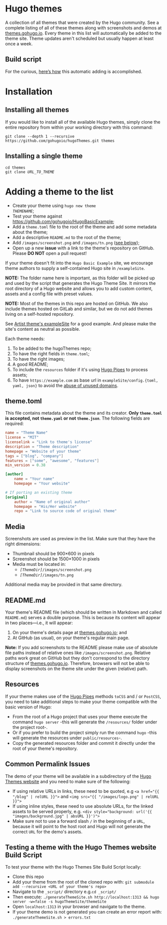 
# Hugo themes

A collection of all themes that were created by the Hugo community. See a complete listing of all of these themes along with screenshots and demos at [themes.gohugo.io](https://themes.gohugo.io/). Every theme in this list will automatically be added to the theme site. Theme updates aren't scheduled but usually happen at least once a week.

## Build script

For the curious,
[here’s how](buildThemeSite.sh)
this automatic adding is accomplished.

# Installation

## Installing all themes

If you would like to install all of the available Hugo themes, simply clone the entire repository from within your working directory with this command:

    git clone --depth 1 --recursive https://github.com/gohugoio/hugoThemes.git themes

## Installing a single theme

<pre><code>cd themes
git clone <em>URL_TO_THEME</em>
</code></pre>

# Adding a theme to the list

* Create your theme using <code>hugo new theme <em>THEMENAME</em></code>;
* Test your theme against https://github.com/gohugoio/HugoBasicExample;
* Add a `theme.toml` file to the root of the theme and add some metadata about the theme;
* Add a descriptive `README.md` to the root of the theme;
* Add `/images/screenshot.png` and `/images/tn.png` ([see below](#media));
* Open up a new **issue** with a link to the theme's repository on GitHub. Please **DO NOT** open a pull request!

If your theme doesn't fit into the `Hugo Basic Example` site, we encourage theme authors to supply a self-contained Hugo site in `/exampleSite`.

**NOTE:** The folder name here is important, as this folder will be picked up and used by the script that generates the Hugo Theme Site. It mirrors the root directory of a Hugo website and allows you to add custom content, assets and a config file with preset values.

**NOTE:** Most of the themes in this repo are hosted on GitHub. We also include themes hosted on GitLab and similar, but we do not add themes living on a self-hosted repository.

See [Artist theme's exampleSite](https://github.com/digitalcraftsman/hugo-artists-theme/tree/master/exampleSite) for a good example. And please make the site's content as neutral as possible.

Each theme needs:

1. To be added to the hugoThemes repo;
1. To have the right fields in `theme.toml`;
1. To have the right images;
1. A good README;
1. To include the `resources` folder if it's using [Hugo Pipes](https://gohugo.io/hugo-pipes) to process assets;
1. To have `https://example.com` as base url in `exampleSite/config.{toml, yaml, json}` to avoid the [abuse of unused domains](https://github.com/gohugoio/hugo/issues/2575).

## theme.toml

This file contains metadata about the theme and its creator. **Only `theme.toml` is accepted, not `theme.yaml` or not `theme.json`**. The following fields are required:

```toml
name = "Theme Name"
license = "MIT"
licenselink = "Link to theme's license"
description = "Theme description"
homepage = "Website of your theme"
tags = ["blog", "company"]
features = ["some", "awesome", "features"]
min_version = 0.38

[author]
    name = "Your name"
    homepage = "Your website"

# If porting an existing theme
[original]
    author = "Name of original author"
    homepage = "His/Her website"
    repo = "Link to source code of original theme"
```

## Media

Screenshots are used as preview in the list. Make sure that they have the right dimensions:

* Thumbnail should be 900×600 in pixels
* Screenshot should be 1500×1000 in pixels
* Media must be located in:
    * <code><em>[ThemeDir]</em>/images/screenshot.png</code>
    * <code><em>[ThemeDir]</em>/images/tn.png</code>

Additional media may be provided in that same directory.

## README.md

Your theme's README file
(which should be written in Markdown and called `README.md`)
serves a double purpose.
This is because its content will appear in two places&mdash;i.e., it will appear:

1. On your theme's details page at [themes.gohugo.io](https://themes.gohugo.io/); and
1. At GitHub (as usual), on your theme's regular main page.

**Note:** If you add screenshots to the README please make use of absolute file paths instead of relative ones like `/images/screenshot.png`. Relative paths work great on GitHub but they don't correspond to the directory structure of [themes.gohugo.io](https://themes.gohugo.io/). Therefore, browsers will not be able to display screenshots on the theme site under the given (relative) path.

## Resources

If your theme makes use of the [Hugo Pipes](https://gohugo.io/hugo-pipes) methods `toCSS` and / or `PostCSS`, you need to take additional steps to make your theme compatible with the basic version of Hugo:

- From the root of a Hugo project that uses your theme execute the command `hugo server` -this will generate the `/resources/` folder under the project root-.
- Or if you prefer to build the project simply run the command `hugo` -this will generate the resources under `public/resources`-.
- Copy the generated resources folder and commit it directly under the root of your theme's repository.

## Common Permalink Issues

The demo of your theme will be available in a subdirectory of the [Hugo Themes website](https://themes.gohugo.io/) and you need to make sure of the following:

- If using relative URLs in links, these need to be quoted, e.g `<a href="{{ "/blog" | relURL }}">` and `<img src="{{ "/images/logo.png" | relURL }}">`
- If using inline styles, these need to use absolute URLs, for the linked assets to be served properly, e.g. `<div style="background: url('{{ "images/background.jpg" | absURL }}')">`
- Make sure not to use a forward slash `/` in the beginning of a `URL`, because it will point to the host root and Hugo will not generate the correct `URL` for the demo's assets.

## Testing a theme with the Hugo Themes website Build Script

To test your theme with the Hugo Themes Site Build Script locally:
- Clone this repo
- Add your theme from the root of the cloned repo with: `git submodule add --recursive <URL of your theme's repo>`
- Navigate to the `_script/` directory e.g.`cd _script/`
- Then execute: `./generateThemeSite.sh http://localhost:1313 && hugo server -w=false -s hugoThemeSite/themeSite`
- Open `localhost:1313` in your browser and navigate to the theme.
- If your theme demo is not generated you can create an error report with: `./generateThemeSite.sh > errors.txt`
